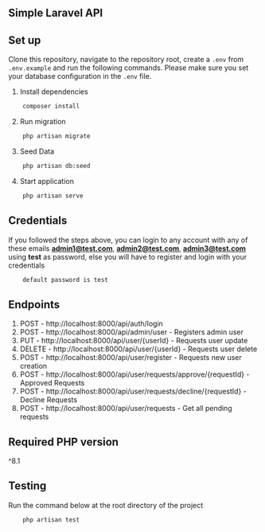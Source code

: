 ## Simple Laravel API

## Set up
Clone this repository, navigate to the repository root, create a ``.env`` from ``.env.example`` and run the following commands. Please make sure you set your database configuration in the ``.env``
file.
1. Install dependencies
```bash
    composer install
```
2. Run migration
```bash
    php artisan migrate
```
3. Seed Data
```bash
    php artisan db:seed
```
4. Start application
```bash
    php artisan serve
```
## Credentials

If you followed the steps above, you can login to any account with any of these emails **admin1@test.com**, **admin2@test.com**, **admin3@test.com** using **test** as password, else you will have to register and login with your credentials

```bash
    default password is test
```

## Endpoints
1. POST - http://localhost:8000/api/auth/login
2. POST - http://localhost:8000/api/admin/user - Registers admin user
3. PUT - http://localhost:8000/api/user/{userId} - Requests user update
4. DELETE - http://localhost:8000/api/user/{userId} - Requests user delete
5. POST - http://localhost:8000/api/user/register - Requests new user creation
6. POST - http://localhost:8000/api/user/requests/approve/{requestId} - Approved Requests
7. POST - http://localhost:8000/api/user/requests/decline/{requestId} - Decline Requests
8. POST - http://localhost:8000/api/user/requests - Get all pending requests

## Required PHP version
^8.1
## Testing
Run the command below at the root directory of the project
```bash
    php artisan test
```
